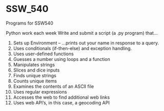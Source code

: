 # SSW_540
Programs for SSW540

Python work each week
Write and submit a script (a .py program) that...

1. Sets up Environment – ...prints out your name in response to a query.
2. Uses conditionals (if-then-else) and exception handling.
3. Uses user-defined functions
4. Guesses a number using loops and a function
5. Manipulates strings
6. Slices and dice inputs
7. Finds unique strings
8. Counts unique items
9. Examines the contents of an ASCII file
10. Uses regular expressions
11. Accesses the web to find additional web links
12. Uses web API’s, in this case, a geocoding API
